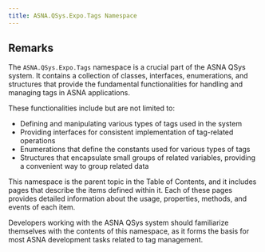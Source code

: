 ```yaml
---
title: ASNA.QSys.Expo.Tags Namespace
---
```


## Remarks

The `ASNA.QSys.Expo.Tags` namespace is a crucial part of the ASNA QSys system. It contains a collection of classes, interfaces, enumerations, and structures that provide the fundamental functionalities for handling and managing tags in ASNA applications.

These functionalities include but are not limited to:

- Defining and manipulating various types of tags used in the system
- Providing interfaces for consistent implementation of tag-related operations
- Enumerations that define the constants used for various types of tags
- Structures that encapsulate small groups of related variables, providing a convenient way to group related data

This namespace is the parent topic in the Table of Contents, and it includes pages that describe the items defined within it. Each of these pages provides detailed information about the usage, properties, methods, and events of each item.

Developers working with the ASNA QSys system should familiarize themselves with the contents of this namespace, as it forms the basis for most ASNA development tasks related to tag management.
